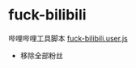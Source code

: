 # fuck-bilibili

哔哩哔哩工具脚本 [fuck-bilibili.user.js](https://github.com/lisonge/fuck-bilibili/raw/refs/heads/main/dist/fuck-bilibili.user.js)

- 移除全部粉丝
